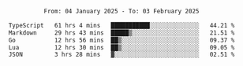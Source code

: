 <div align="center">
<p style="text-align: center;">
<!--START_SECTION:waka-->

```txt
From: 04 January 2025 - To: 03 February 2025

TypeScript   61 hrs 4 mins   ███████████░░░░░░░░░░░░░░   44.21 %
Markdown     29 hrs 43 mins  █████▒░░░░░░░░░░░░░░░░░░░   21.51 %
Go           12 hrs 56 mins  ██▒░░░░░░░░░░░░░░░░░░░░░░   09.37 %
Lua          12 hrs 30 mins  ██▒░░░░░░░░░░░░░░░░░░░░░░   09.05 %
JSON         3 hrs 28 mins   ▓░░░░░░░░░░░░░░░░░░░░░░░░   02.51 %
```

<!--END_SECTION:waka-->
</p>
</div>

